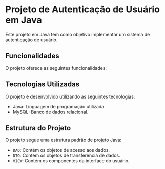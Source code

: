 # Projeto de Autenticação de Usuário em Java

Este projeto em Java tem como objetivo implementar um sistema de autenticação de usuário.

## Funcionalidades

O projeto oferece as seguintes funcionalidades:

## Tecnologias Utilizadas

O projeto é desenvolvido utilizando as seguintes tecnologias:

- Java: Linguagem de programação utilizada.
- MySQL: Banco de dados relacional.

## Estrutura do Projeto

O projeto segue uma estrutura padrão de projeto Java:

  - `DAO`: Contém os objetos de acesso aos dados.
  - `DTO`: Contém os objetos de transferência de dados.
  - `VIEW`: Contém os componentes da interface do usuário.
